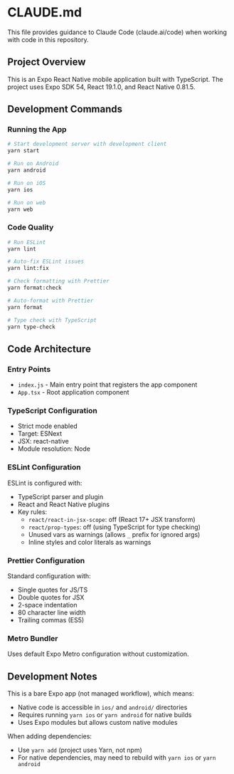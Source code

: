 # CLAUDE.md

This file provides guidance to Claude Code (claude.ai/code) when working with code in this repository.

## Project Overview

This is an Expo React Native mobile application built with TypeScript. The project uses Expo SDK 54, React 19.1.0, and React Native 0.81.5.

## Development Commands

### Running the App

```bash
# Start development server with development client
yarn start

# Run on Android
yarn android

# Run on iOS
yarn ios

# Run on web
yarn web
```

### Code Quality

```bash
# Run ESLint
yarn lint

# Auto-fix ESLint issues
yarn lint:fix

# Check formatting with Prettier
yarn format:check

# Auto-format with Prettier
yarn format

# Type check with TypeScript
yarn type-check
```

## Code Architecture

### Entry Points
- `index.js` - Main entry point that registers the app component
- `App.tsx` - Root application component

### TypeScript Configuration
- Strict mode enabled
- Target: ESNext
- JSX: react-native
- Module resolution: Node

### ESLint Configuration
ESLint is configured with:
- TypeScript parser and plugin
- React and React Native plugins
- Key rules:
  - `react/react-in-jsx-scope`: off (React 17+ JSX transform)
  - `react/prop-types`: off (using TypeScript for type checking)
  - Unused vars as warnings (allows `_` prefix for ignored args)
  - Inline styles and color literals as warnings

### Prettier Configuration
Standard configuration with:
- Single quotes for JS/TS
- Double quotes for JSX
- 2-space indentation
- 80 character line width
- Trailing commas (ES5)

### Metro Bundler
Uses default Expo Metro configuration without customization.

## Development Notes

This is a bare Expo app (not managed workflow), which means:
- Native code is accessible in `ios/` and `android/` directories
- Requires running `yarn ios` or `yarn android` for native builds
- Uses Expo modules but allows custom native modules

When adding dependencies:
- Use `yarn add` (project uses Yarn, not npm)
- For native dependencies, may need to rebuild with `yarn ios` or `yarn android`
